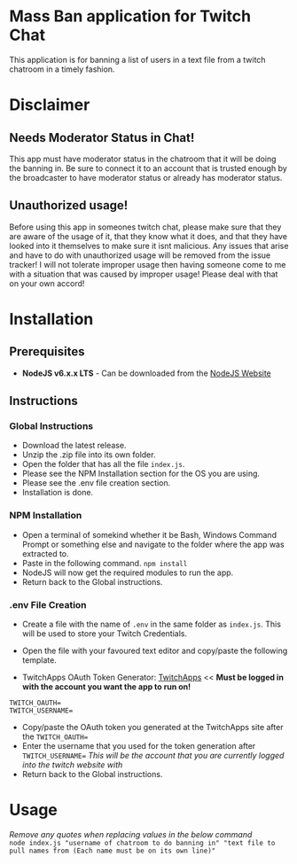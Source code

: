 # Mass Ban application for Twitch Chat
This application is for banning a list of users in a text file from a twitch chatroom in a timely fashion.

# Disclaimer
## Needs Moderator Status in Chat!
This app must have moderator status in the chatroom that it will be doing the banning in. Be sure to connect it to an account that is trusted enough by the broadcaster to have moderator status or already has moderator status.

## Unauthorized usage!
Before using this app in someones twitch chat, please make sure that they are aware of the usage of it, that they know what it does, and that they have looked into it themselves to make sure it isnt malicious. Any issues that arise and have to do with unauthorized usage will be removed from the issue tracker! I will not tolerate improper usage then having someone come to me with a situation that was caused by improper usage! Please deal with that on your own accord!

# Installation
## Prerequisites
- **NodeJS v6.x.x LTS** - Can be downloaded from the [NodeJS Website](https://nodejs.org/en/)

## Instructions
### Global Instructions
- Download the latest release.
- Unzip the .zip file into its own folder.
- Open the folder that has all the file `index.js`.
- Please see the NPM Installation section for the OS you are using.
- Please see the .env file creation section.
- Installation is done.

### NPM Installation
- Open a terminal of somekind whether it be Bash, Windows Command Prompt or something else and navigate to the folder where the app was extracted to.
- Paste in the following command. `npm install`
- NodeJS will now get the required modules to run the app.
- Return back to the Global instructions.

### .env File Creation
- Create a file with the name of `.env` in the same folder as `index.js`. This will be used to store your Twitch Credentials.
- Open the file with your favoured text editor and copy/paste the following template.

- TwitchApps OAuth Token Generator: [TwitchApps](https://twitchapps.com/tmi/) << **Must be logged in with the account you want the app to run on!**

```
TWITCH_OAUTH=
TWITCH_USERNAME=
```

- Copy/paste the OAuth token you generated at the TwitchApps site after the `TWITCH_OAUTH=`
- Enter the username that you used for the token generation after `TWITCH_USERNAME=` *This will be the account that you are currently logged into the twitch website with*
- Return back to the Global instructions.

# Usage
*Remove any quotes when replacing values in the below command*  
`node index.js "username of chatroom to do banning in" "text file to pull names from (Each name must be on its own line)"`
